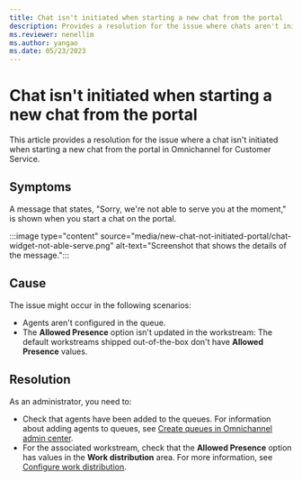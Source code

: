 ```yaml
---
title: Chat isn't initiated when starting a new chat from the portal
description: Provides a resolution for the issue where chats aren't initiated when starting a new chat from the portal in Omnichannel for Customer Service.
ms.reviewer: nenellim
ms.author: yangao
ms.date: 05/23/2023
---
```

# Chat isn't initiated when starting a new chat from the portal

This article provides a resolution for the issue where a chat isn't initiated when starting a new chat from the portal in Omnichannel for Customer Service.

## Symptoms

A message that states, "Sorry, we're not able to serve you at the moment," is shown when you start a chat on the portal.

:::image type="content" source="media/new-chat-not-initiated-portal/chat-widget-not-able-serve.png" alt-text="Screenshot that shows the details of the message.":::

## Cause

The issue might occur in the following scenarios:

- Agents aren't configured in the queue.
- The **Allowed Presence** option isn't updated in the workstream: The default workstreams shipped out-of-the-box don't have **Allowed Presence** values.

## Resolution

As an administrator, you need to:

- Check that agents have been added to the queues. For information about adding agents to queues, see [Create queues in Omnichannel admin center](/dynamics365/customer-service/queues-omnichannel?tabs=customerserviceadmincenter#create-a-queue-for-unified-routing).
- For the associated workstream, check that the **Allowed Presence** option has values in the **Work distribution** area. For more information, see [Configure work distribution](/dynamics365/customer-service/create-workstreams#configure-work-distribution).

